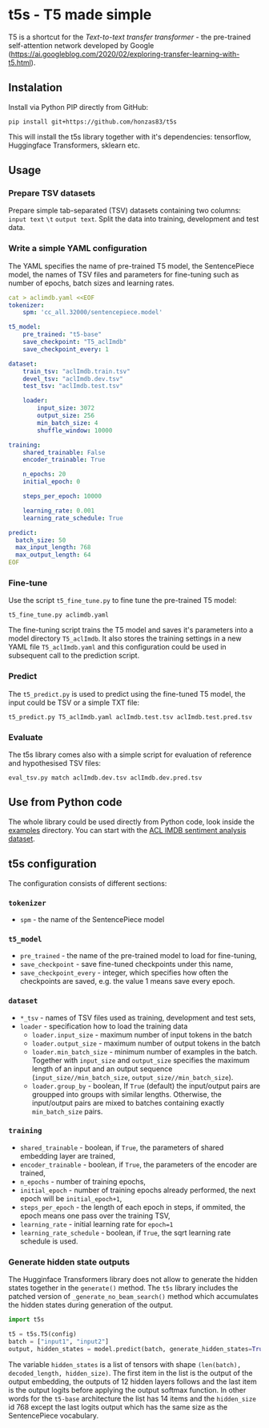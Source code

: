 # t5s - T5 made simple

T5 is a shortcut for the _Text-to-text transfer transformer_ - the pre-trained self-attention network developed by Google (https://ai.googleblog.com/2020/02/exploring-transfer-learning-with-t5.html).

## Instalation

Install via Python PIP directly from GitHub:

```shell
pip install git+https://github.com/honzas83/t5s
```

This will install the t5s library together with it's dependencies: tensorflow, Huggingface Transformers, sklearn etc.


## Usage

### Prepare TSV datasets

Prepare simple tab-separated (TSV) datasets containing two columns: `input text` `\t` `output text`. Split the data into training, development and test data.

### Write a simple YAML configuration

The YAML specifies the name of pre-trained T5 model, the SentencePiece model, the names of TSV files and parameters for fine-tuning such as number of epochs, batch sizes and learning rates.

```yaml
cat > aclimdb.yaml <<EOF
tokenizer:
    spm: 'cc_all.32000/sentencepiece.model'

t5_model:
    pre_trained: "t5-base"
    save_checkpoint: "T5_aclImdb"
    save_checkpoint_every: 1

dataset:
    train_tsv: "aclImdb.train.tsv"
    devel_tsv: "aclImdb.dev.tsv"
    test_tsv: "aclImdb.test.tsv"

    loader:
        input_size: 3072
        output_size: 256
        min_batch_size: 4
        shuffle_window: 10000

training:
    shared_trainable: False
    encoder_trainable: True

    n_epochs: 20
    initial_epoch: 0

    steps_per_epoch: 10000

    learning_rate: 0.001
    learning_rate_schedule: True

predict:
  batch_size: 50
  max_input_length: 768
  max_output_length: 64
EOF
```

### Fine-tune

Use the script `t5_fine_tune.py` to fine tune the pre-trained T5 model:

```shell
t5_fine_tune.py aclimdb.yaml
```

The fine-tuning script trains the T5 model and saves it's parameters into a model directory `T5_aclImdb`. It also stores the training settings in a new YAML file `T5_aclImdb.yaml` and this configuration could be used in subsequent call to the prediction script.

### Predict

The `t5_predict.py` is used to predict using the fine-tuned T5 model, the input could be TSV or a simple TXT file:

```shell
t5_predict.py T5_aclImdb.yaml aclImdb.test.tsv aclImdb.test.pred.tsv
```

### Evaluate

The t5s library comes also with a simple script for evaluation of reference and hypothesised TSV files:

```shell
eval_tsv.py match aclImdb.dev.tsv aclImdb.dev.pred.tsv
```

## Use from Python code

The whole library could be used directly from Python code, look inside the [examples](examples) directory. You can start with the [ACL IMDB sentiment analysis dataset](examples/t5s_aclimdb.ipynb).

## t5s configuration

The configuration consists of different sections:

### `tokenizer`

*   `spm` - the name of the SentencePiece model

### `t5_model`

* `pre_trained` - the name of the pre-trained model to load for fine-tuning,
* `save_checkpoint` - save fine-tuned checkpoints under this name,
* `save_checkpoint_every` - integer, which specifies how often the checkpoints are saved, e.g. the value 1 means save every epoch.

### `dataset`

* `*_tsv` - names of TSV files used as training, development and test sets,
* `loader` - specification how to load the training data
  * `loader.input_size` - maximum number of input tokens in the batch
  * `loader.output_size` - maximum number of output tokens in the batch
  * `loader.min_batch_size` - minimum number of examples in the batch. Together with `input_size` and `output_size` specifies the maximum length of an input and an output sequence (`input_size//min_batch_size`, `output_size//min_batch_size`).
  * `loader.group_by` - boolean, If `True` (default)  the input/output pairs are groupped into groups with similar lengths. Otherwise, the input/output pairs are mixed to batches containing exactly `min_batch_size` pairs.

### `training`

* `shared_trainable` - boolean, if `True`, the parameters of shared embedding layer are trained,
* `encoder_trainable` - boolean, if `True`, the parameters of the encoder are trained,
* `n_epochs` - number of training epochs,
* `initial_epoch` - number of training epochs already performed, the next epoch will be `initial_epoch+1`,
* `steps_per_epoch` - the length of each epoch in steps, if ommited, the epoch means one pass over the training TSV,
* `learning_rate` - initial learning rate for `epoch=1`
* `learning_rate_schedule` - boolean, if `True`, the sqrt learning rate schedule is used. 

### Generate hidden state outputs

The Hugginface Transformers library does not allow to generate the hidden states together in the `generate()` method. The `t5s` library includes the patched version of `_generate_no_beam_search()` method which accumulates the hidden states during generation of the output.

```python
import t5s

t5 = t5s.T5(config)
batch = ["input1", "input2"]
output, hidden_states = model.predict(batch, generate_hidden_states=True)
```

The variable `hidden_states` is a list of tensors with shape `(len(batch), decoded_length, hidden_size)`. The first item in the list is the output of the output embedding, the outputs of 12 hidden layers follows and the last item is the output logits before applying the output softmax function. In other words for the `t5-base` architecture the list has 14 items and the `hidden_size` id 768 except the last logits output which has the same size as the SentencePiece vocabulary.
